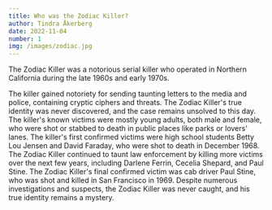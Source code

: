 ```yaml
---
title: Who was the Zodiac Killer?
author: Tindra Åkerberg
date: 2022-11-04
number: 1
img: /images/zodiac.jpg
---
```

The Zodiac Killer was a notorious serial killer who operated in Northern California during the late 1960s and early 1970s. 
<!--more-->
The killer gained notoriety for sending taunting letters to the media and police, containing cryptic ciphers and threats. The Zodiac Killer's true identity was never discovered, and the case remains unsolved to this day. The killer's known victims were mostly young adults, both male and female, who were shot or stabbed to death in public places like parks or lovers' lanes. The killer's first confirmed victims were high school students Betty Lou Jensen and David Faraday, who were shot to death in December 1968. The Zodiac Killer continued to taunt law enforcement by killing more victims over the next few years, including Darlene Ferrin, Cecelia Shepard, and Paul Stine. The Zodiac Killer's final confirmed victim was cab driver Paul Stine, who was shot and killed in San Francisco in 1969. Despite numerous investigations and suspects, the Zodiac Killer was never caught, and his true identity remains a mystery.